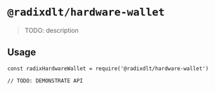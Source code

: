 # `@radixdlt/hardware-wallet`

> TODO: description

## Usage

```
const radixHardwareWallet = require('@radixdlt/hardware-wallet')

// TODO: DEMONSTRATE API
```
